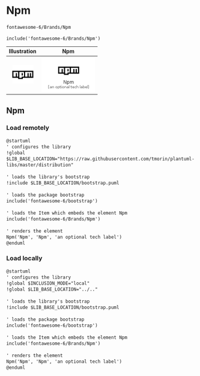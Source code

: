 # Npm


```text
fontawesome-6/Brands/Npm
```

```text
include('fontawesome-6/Brands/Npm')
```



| Illustration | Npm |
| :---: | :---: |
| ![illustration for Illustration](../../fontawesome-6/Brands/Npm.png) | ![illustration for Npm](../../fontawesome-6/Brands/Npm.Local.png) |




## Npm

### Load remotely
```plantuml
@startuml
' configures the library
!global $LIB_BASE_LOCATION="https://raw.githubusercontent.com/tmorin/plantuml-libs/master/distribution"

' loads the library's bootstrap
!include $LIB_BASE_LOCATION/bootstrap.puml

' loads the package bootstrap
include('fontawesome-6/bootstrap')

' loads the Item which embeds the element Npm
include('fontawesome-6/Brands/Npm')

' renders the element
Npm('Npm', 'Npm', 'an optional tech label')
@enduml
```

### Load locally
```plantuml
@startuml
' configures the library
!global $INCLUSION_MODE="local"
!global $LIB_BASE_LOCATION="../.."

' loads the library's bootstrap
!include $LIB_BASE_LOCATION/bootstrap.puml

' loads the package bootstrap
include('fontawesome-6/bootstrap')

' loads the Item which embeds the element Npm
include('fontawesome-6/Brands/Npm')

' renders the element
Npm('Npm', 'Npm', 'an optional tech label')
@enduml
```

